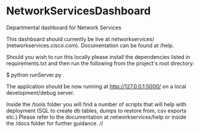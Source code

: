 NetworkServicesDashboard
========================

Departmental dashboard for Network Services

This dashboard should currently be live at networkservices/ (networkservices.cisco.com). Documentation can be found at /help.

Should you wish to run this locally please install the dependencies listed in requirements.txt and then run the following from the project's root directory:

$ python runServer.py

The application should be now running at http://127.0.0.1:5000/ on a local development/debug server.

Inside the /tools folder you will find a number of scripts that will help with deployment (SQL to create db tables, dumps to restore from, csv exports etc.) Please refer to the documentation at networkservices/help or inside the /docs folder for further guidance. */*/
